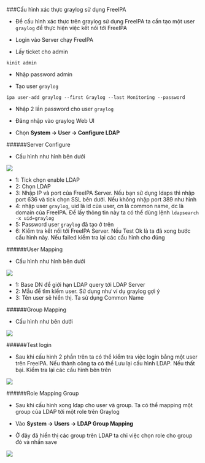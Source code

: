 ###Cấu hình xác thực graylog sử dụng FreeIPA
- Để cấu hình xác thực trên graylog sử dụng FreeIPA ta cần tạo một user `graylog` để thực hiện việc kết nối tới FreeIPA

- Login vào Server chạy FreeIPA

- Lấy ticket cho admin

`kinit admin`

- Nhập password admin

- Tạo user `graylog`

`ipa user-add graylog --first Graylog --last Monitoring --password`

- Nhập 2 lần password cho user `graylog`

- Đăng nhập vào graylog Web UI

- Chọn **System -> User -> Configure LDAP**

######Server Configure

- Cấu hình như hình bên dưới

<img src="../images/configServer.png">

  - 1: Tick chọn enable LDAP
  - 2: Chọn LDAP
  - 3: Nhập IP và port của FreeIPA Server. Nếu bạn sử dụng ldaps thì nhập port 636 và tick chọn SSL bên dưới. Nếu không nhập port 389 như hình
  - 4: nhập user `graylog`, uid là id của user, cn là common name, dc là domain của FreeIPA. Để lấy thông tin này ta có thể dùng lệnh `ldapsearch -x uid=graylog`
  - 5: Password user `graylog` đã tạo ở trên
  - 6: Kiểm tra kết nối tới FreeIPA Server. Nếu Test Ok là ta đã xong bước cấu hình này. Nếu failed kiểm tra lại các cấu hình cho đúng

######User Mapping

- Cấu hình như hình bên dưới

<img src="../images/userMapping.png">

  - 1: Base DN để giới hạn LDAP query tới LDAP Server
  - 2: Mẫu để tìm kiếm user. Sử dụng như ví dụ graylog gợi ý
  - 3: Tên user sẽ hiển thị. Ta sử dụng Common Name

######Group Mapping

- Cấu hình như bên dưới

<img src="../images/groupMapping.png">


######Test login

- Sau khi cấu hình 2 phần trên ta có thể kiểm tra việc login bằng một user trên FreeIPA. Nếu thành công ta có thể Lưu lại cấu hình LDAP. Nếu thất bại. Kiểm tra lại các cấu hình bên trên

<img src="../images/loginTest.png">


######Role Mapping Group

- Sau khi cấu hình xong ldap cho user và group. Ta có thể mapping một group của LDAP tới một role trên Graylog

- Vào **System -> Users -> LDAP Group Mapping**

- Ở đây đã hiển thị các group trên LDAP ta chỉ việc chọn role cho group đó và nhấn save

<img src="../images/groupMappingRoles.png">
